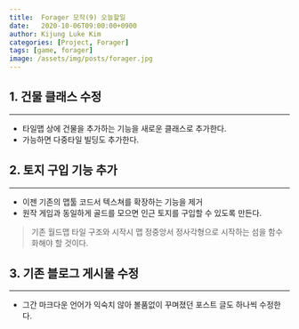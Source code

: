 ```yaml
---
title:  Forager 모작(9) 오늘할일
date:   2020-10-06T09:00:00+0900
author: Kijung Luke Kim
categories: [Project, Forager]
tags: [game, forager]
image: /assets/img/posts/forager.jpg
---
```


## 1. 건물 클래스 수정
---

- 타일맵 상에 건물을 추가하는 기능을 새로운 클래스로 추가한다.
- 가능하면 다중타일 빌딩도 추가한다.

## 2. 토지 구입 기능 추가
---

- 이젠 기존의 맵툴 코드서 텍스쳐를 확장하는 기능을 제거
-  원작 게임과 동일하게 골드를 모으면 인근 토지를 구입할 수 있도록 만든다. 
 
> 기존 월드맵 타일 구조와 시작시 맵 정중앙서 정사각형으로 시작하는 섬을 함수화해야 할 것이다.

## 3. 기존 블로그 게시물 수정
---

- 그간 마크다운 언어가 익숙치 않아 볼품없이 꾸며졌던 포스트 글도 하나씩 수정한다.